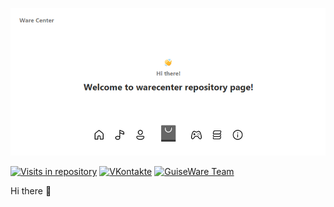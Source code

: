 [![Ware Center Main Splash](./assets/warecenter.png)](https://vk.com/warecenter.official)

[![Visits in repository](https://badges.pufler.dev/visits/vberezinbadger/warecenter)](https://vk.com/warecenter.official)
[![VKontakte](https://img.shields.io/badge/warecenter.official-VKontakte-blue)](https://vk.com/warecenter.official)
[![GuiseWare Team](https://img.shields.io/badge/Go%20to%20site-GuiseWare%20Team-orange)](https://vk.com/guisewareteam)

Hi there 👋

